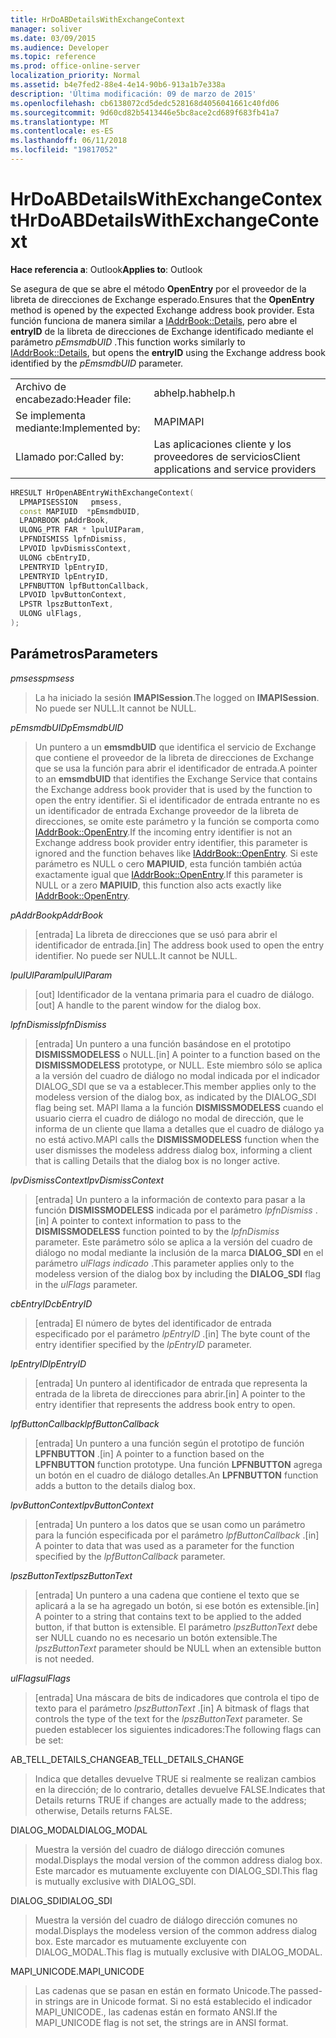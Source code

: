 ```yaml
---
title: HrDoABDetailsWithExchangeContext
manager: soliver
ms.date: 03/09/2015
ms.audience: Developer
ms.topic: reference
ms.prod: office-online-server
localization_priority: Normal
ms.assetid: b4e7fed2-88e4-4e14-90b6-913a1b7e338a
description: 'Última modificación: 09 de marzo de 2015'
ms.openlocfilehash: cb6138072cd5dedc528168d4056041661c40fd06
ms.sourcegitcommit: 9d60cd82b5413446e5bc8ace2cd689f683fb41a7
ms.translationtype: MT
ms.contentlocale: es-ES
ms.lasthandoff: 06/11/2018
ms.locfileid: "19817052"
---
```

# <a name="hrdoabdetailswithexchangecontext"></a><span data-ttu-id="cec63-103">HrDoABDetailsWithExchangeContext</span><span class="sxs-lookup"><span data-stu-id="cec63-103">HrDoABDetailsWithExchangeContext</span></span>

  
  
<span data-ttu-id="cec63-104">**Hace referencia a**: Outlook</span><span class="sxs-lookup"><span data-stu-id="cec63-104">**Applies to**: Outlook</span></span> 
  
<span data-ttu-id="cec63-105">Se asegura de que se abre el método **OpenEntry** por el proveedor de la libreta de direcciones de Exchange esperado.</span><span class="sxs-lookup"><span data-stu-id="cec63-105">Ensures that the **OpenEntry** method is opened by the expected Exchange address book provider.</span></span> <span data-ttu-id="cec63-106">Esta función funciona de manera similar a [IAddrBook::Details](iaddrbook-details.md), pero abre el **entryID** de la libreta de direcciones de Exchange identificado mediante el parámetro _pEmsmdbUID_ .</span><span class="sxs-lookup"><span data-stu-id="cec63-106">This function works similarly to [IAddrBook::Details](iaddrbook-details.md), but opens the **entryID** using the Exchange address book identified by the  _pEmsmdbUID_ parameter.</span></span> 
  
|||
|:-----|:-----|
|<span data-ttu-id="cec63-107">Archivo de encabezado:</span><span class="sxs-lookup"><span data-stu-id="cec63-107">Header file:</span></span>  <br/> |<span data-ttu-id="cec63-108">abhelp.h</span><span class="sxs-lookup"><span data-stu-id="cec63-108">abhelp.h</span></span>  <br/> |
|<span data-ttu-id="cec63-109">Se implementa mediante:</span><span class="sxs-lookup"><span data-stu-id="cec63-109">Implemented by:</span></span>  <br/> |<span data-ttu-id="cec63-110">MAPI</span><span class="sxs-lookup"><span data-stu-id="cec63-110">MAPI</span></span>  <br/> |
|<span data-ttu-id="cec63-111">Llamado por:</span><span class="sxs-lookup"><span data-stu-id="cec63-111">Called by:</span></span>  <br/> |<span data-ttu-id="cec63-112">Las aplicaciones cliente y los proveedores de servicios</span><span class="sxs-lookup"><span data-stu-id="cec63-112">Client applications and service providers</span></span>  <br/> |
   
```cpp
HRESULT HrOpenABEntryWithExchangeContext(
  LPMAPISESSION   pmsess,
  const MAPIUID  *pEmsmdbUID,
  LPADRBOOK pAddrBook,
  ULONG_PTR FAR * lpulUIParam,
  LPFNDISMISS lpfnDismiss,
  LPVOID lpvDismissContext,
  ULONG cbEntryID,
  LPENTRYID lpEntryID,
  LPENTRYID lpEntryID,
  LPFNBUTTON lpfButtonCallback,
  LPVOID lpvButtonContext,
  LPSTR lpszButtonText,
  ULONG ulFlags,
);
```

## <a name="parameters"></a><span data-ttu-id="cec63-113">Parámetros</span><span class="sxs-lookup"><span data-stu-id="cec63-113">Parameters</span></span>

 <span data-ttu-id="cec63-114">_pmsess_</span><span class="sxs-lookup"><span data-stu-id="cec63-114">_pmsess_</span></span>
  
> <span data-ttu-id="cec63-115">La ha iniciado la sesión **IMAPISession**.</span><span class="sxs-lookup"><span data-stu-id="cec63-115">The logged on **IMAPISession**.</span></span> <span data-ttu-id="cec63-116">No puede ser NULL.</span><span class="sxs-lookup"><span data-stu-id="cec63-116">It cannot be NULL.</span></span>
    
 <span data-ttu-id="cec63-117">_pEmsmdbUID_</span><span class="sxs-lookup"><span data-stu-id="cec63-117">_pEmsmdbUID_</span></span>
  
> <span data-ttu-id="cec63-118">Un puntero a un **emsmdbUID** que identifica el servicio de Exchange que contiene el proveedor de la libreta de direcciones de Exchange que se usa la función para abrir el identificador de entrada.</span><span class="sxs-lookup"><span data-stu-id="cec63-118">A pointer to an **emsmdbUID** that identifies the Exchange Service that contains the Exchange address book provider that is used by the function to open the entry identifier.</span></span> <span data-ttu-id="cec63-119">Si el identificador de entrada entrante no es un identificador de entrada Exchange proveedor de la libreta de direcciones, se omite este parámetro y la función se comporta como [IAddrBook::OpenEntry](iaddrbook-openentry.md).</span><span class="sxs-lookup"><span data-stu-id="cec63-119">If the incoming entry identifier is not an Exchange address book provider entry identifier, this parameter is ignored and the function behaves like [IAddrBook::OpenEntry](iaddrbook-openentry.md).</span></span> <span data-ttu-id="cec63-120">Si este parámetro es NULL o cero **MAPIUID**, esta función también actúa exactamente igual que [IAddrBook::OpenEntry](iaddrbook-openentry.md).</span><span class="sxs-lookup"><span data-stu-id="cec63-120">If this parameter is NULL or a zero **MAPIUID**, this function also acts exactly like [IAddrBook::OpenEntry](iaddrbook-openentry.md).</span></span> 
    
 <span data-ttu-id="cec63-121">_pAddrBook_</span><span class="sxs-lookup"><span data-stu-id="cec63-121">_pAddrBook_</span></span>
  
> <span data-ttu-id="cec63-122">[entrada] La libreta de direcciones que se usó para abrir el identificador de entrada.</span><span class="sxs-lookup"><span data-stu-id="cec63-122">[in] The address book used to open the entry identifier.</span></span> <span data-ttu-id="cec63-123">No puede ser NULL.</span><span class="sxs-lookup"><span data-stu-id="cec63-123">It cannot be NULL.</span></span>
    
 <span data-ttu-id="cec63-124">_lpulUIParam_</span><span class="sxs-lookup"><span data-stu-id="cec63-124">_lpulUIParam_</span></span>
  
> <span data-ttu-id="cec63-125">[out] Identificador de la ventana primaria para el cuadro de diálogo.</span><span class="sxs-lookup"><span data-stu-id="cec63-125">[out] A handle to the parent window for the dialog box.</span></span>
    
 <span data-ttu-id="cec63-126">_lpfnDismiss_</span><span class="sxs-lookup"><span data-stu-id="cec63-126">_lpfnDismiss_</span></span>
  
> <span data-ttu-id="cec63-127">[entrada] Un puntero a una función basándose en el prototipo **DISMISSMODELESS** o NULL.</span><span class="sxs-lookup"><span data-stu-id="cec63-127">[in] A pointer to a function based on the **DISMISSMODELESS** prototype, or NULL.</span></span> <span data-ttu-id="cec63-128">Este miembro sólo se aplica a la versión del cuadro de diálogo no modal indicada por el indicador DIALOG_SDI que se va a establecer.</span><span class="sxs-lookup"><span data-stu-id="cec63-128">This member applies only to the modeless version of the dialog box, as indicated by the DIALOG_SDI flag being set.</span></span> <span data-ttu-id="cec63-129">MAPI llama a la función **DISMISSMODELESS** cuando el usuario cierra el cuadro de diálogo no modal de dirección, que le informa de un cliente que llama a detalles que el cuadro de diálogo ya no está activo.</span><span class="sxs-lookup"><span data-stu-id="cec63-129">MAPI calls the **DISMISSMODELESS** function when the user dismisses the modeless address dialog box, informing a client that is calling Details that the dialog box is no longer active.</span></span> 
    
 <span data-ttu-id="cec63-130">_lpvDismissContext_</span><span class="sxs-lookup"><span data-stu-id="cec63-130">_lpvDismissContext_</span></span>
  
> <span data-ttu-id="cec63-131">[entrada] Un puntero a la información de contexto para pasar a la función **DISMISSMODELESS** indicada por el parámetro _lpfnDismiss_ .</span><span class="sxs-lookup"><span data-stu-id="cec63-131">[in] A pointer to context information to pass to the **DISMISSMODELESS** function pointed to by the  _lpfnDismiss_ parameter.</span></span> <span data-ttu-id="cec63-132">Este parámetro sólo se aplica a la versión del cuadro de diálogo no modal mediante la inclusión de la marca **DIALOG_SDI** en el parámetro _ulFlags indicado_ .</span><span class="sxs-lookup"><span data-stu-id="cec63-132">This parameter applies only to the modeless version of the dialog box by including the **DIALOG_SDI** flag in the  _ulFlags_ parameter.</span></span> 
    
 <span data-ttu-id="cec63-133">_cbEntryID_</span><span class="sxs-lookup"><span data-stu-id="cec63-133">_cbEntryID_</span></span>
  
> <span data-ttu-id="cec63-134">[entrada] El número de bytes del identificador de entrada especificado por el parámetro _lpEntryID_ .</span><span class="sxs-lookup"><span data-stu-id="cec63-134">[in] The byte count of the entry identifier specified by the  _lpEntryID_ parameter.</span></span> 
    
 <span data-ttu-id="cec63-135">_lpEntryID_</span><span class="sxs-lookup"><span data-stu-id="cec63-135">_lpEntryID_</span></span>
  
> <span data-ttu-id="cec63-136">[entrada] Un puntero al identificador de entrada que representa la entrada de la libreta de direcciones para abrir.</span><span class="sxs-lookup"><span data-stu-id="cec63-136">[in] A pointer to the entry identifier that represents the address book entry to open.</span></span>
    
 <span data-ttu-id="cec63-137">_lpfButtonCallback_</span><span class="sxs-lookup"><span data-stu-id="cec63-137">_lpfButtonCallback_</span></span>
  
> <span data-ttu-id="cec63-138">[entrada] Un puntero a una función según el prototipo de función **LPFNBUTTON** .</span><span class="sxs-lookup"><span data-stu-id="cec63-138">[in] A pointer to a function based on the **LPFNBUTTON** function prototype.</span></span> <span data-ttu-id="cec63-139">Una función **LPFNBUTTON** agrega un botón en el cuadro de diálogo detalles.</span><span class="sxs-lookup"><span data-stu-id="cec63-139">An **LPFNBUTTON** function adds a button to the details dialog box.</span></span> 
    
 <span data-ttu-id="cec63-140">_lpvButtonContext_</span><span class="sxs-lookup"><span data-stu-id="cec63-140">_lpvButtonContext_</span></span>
  
> <span data-ttu-id="cec63-141">[entrada] Un puntero a los datos que se usan como un parámetro para la función especificada por el parámetro _lpfButtonCallback_ .</span><span class="sxs-lookup"><span data-stu-id="cec63-141">[in] A pointer to data that was used as a parameter for the function specified by the  _lpfButtonCallback_ parameter.</span></span> 
    
 <span data-ttu-id="cec63-142">_lpszButtonText_</span><span class="sxs-lookup"><span data-stu-id="cec63-142">_lpszButtonText_</span></span>
  
> <span data-ttu-id="cec63-143">[entrada] Un puntero a una cadena que contiene el texto que se aplicará a la se ha agregado un botón, si ese botón es extensible.</span><span class="sxs-lookup"><span data-stu-id="cec63-143">[in] A pointer to a string that contains text to be applied to the added button, if that button is extensible.</span></span> <span data-ttu-id="cec63-144">El parámetro _lpszButtonText_ debe ser NULL cuando no es necesario un botón extensible.</span><span class="sxs-lookup"><span data-stu-id="cec63-144">The  _lpszButtonText_ parameter should be NULL when an extensible button is not needed.</span></span> 
    
 <span data-ttu-id="cec63-145">_ulFlags_</span><span class="sxs-lookup"><span data-stu-id="cec63-145">_ulFlags_</span></span>
  
> <span data-ttu-id="cec63-146">[entrada] Una máscara de bits de indicadores que controla el tipo de texto para el parámetro _lpszButtonText_ .</span><span class="sxs-lookup"><span data-stu-id="cec63-146">[in] A bitmask of flags that controls the type of the text for the  _lpszButtonText_ parameter.</span></span> <span data-ttu-id="cec63-147">Se pueden establecer los siguientes indicadores:</span><span class="sxs-lookup"><span data-stu-id="cec63-147">The following flags can be set:</span></span> 
    
<span data-ttu-id="cec63-148">AB_TELL_DETAILS_CHANGE</span><span class="sxs-lookup"><span data-stu-id="cec63-148">AB_TELL_DETAILS_CHANGE</span></span>
  
> <span data-ttu-id="cec63-149">Indica que detalles devuelve TRUE si realmente se realizan cambios en la dirección; de lo contrario, detalles devuelve FALSE.</span><span class="sxs-lookup"><span data-stu-id="cec63-149">Indicates that Details returns TRUE if changes are actually made to the address; otherwise, Details returns FALSE.</span></span>
    
<span data-ttu-id="cec63-150">DIALOG_MODAL</span><span class="sxs-lookup"><span data-stu-id="cec63-150">DIALOG_MODAL</span></span>
  
> <span data-ttu-id="cec63-151">Muestra la versión del cuadro de diálogo dirección comunes modal.</span><span class="sxs-lookup"><span data-stu-id="cec63-151">Displays the modal version of the common address dialog box.</span></span> <span data-ttu-id="cec63-152">Este marcador es mutuamente excluyente con DIALOG_SDI.</span><span class="sxs-lookup"><span data-stu-id="cec63-152">This flag is mutually exclusive with DIALOG_SDI.</span></span>
    
<span data-ttu-id="cec63-153">DIALOG_SDI</span><span class="sxs-lookup"><span data-stu-id="cec63-153">DIALOG_SDI</span></span>
  
> <span data-ttu-id="cec63-154">Muestra la versión del cuadro de diálogo dirección comunes no modal.</span><span class="sxs-lookup"><span data-stu-id="cec63-154">Displays the modeless version of the common address dialog box.</span></span> <span data-ttu-id="cec63-155">Este marcador es mutuamente excluyente con DIALOG_MODAL.</span><span class="sxs-lookup"><span data-stu-id="cec63-155">This flag is mutually exclusive with DIALOG_MODAL.</span></span>
    
<span data-ttu-id="cec63-156">MAPI_UNICODE.</span><span class="sxs-lookup"><span data-stu-id="cec63-156">MAPI_UNICODE</span></span>
  
> <span data-ttu-id="cec63-157">Las cadenas que se pasan en están en formato Unicode.</span><span class="sxs-lookup"><span data-stu-id="cec63-157">The passed-in strings are in Unicode format.</span></span> <span data-ttu-id="cec63-158">Si no está establecido el indicador MAPI_UNICODE., las cadenas están en formato ANSI.</span><span class="sxs-lookup"><span data-stu-id="cec63-158">If the MAPI_UNICODE flag is not set, the strings are in ANSI format.</span></span>
    

